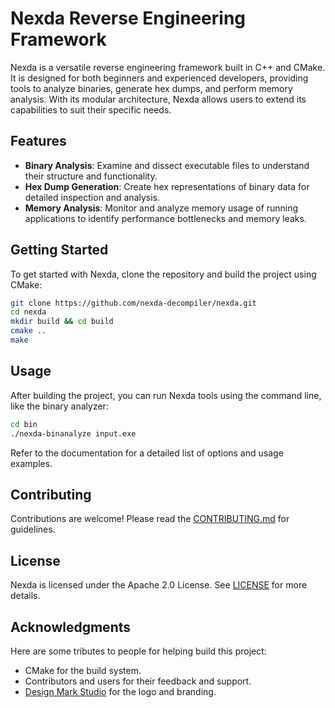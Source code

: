 # Nexda Reverse Engineering Framework

Nexda is a versatile reverse engineering framework built in C++ and CMake. It is designed for both beginners and experienced developers, providing tools to analyze binaries, generate hex dumps, and perform memory analysis. With its modular architecture, Nexda allows users to extend its capabilities to suit their specific needs.

## Features

- **Binary Analysis**: Examine and dissect executable files to understand their structure and functionality.
- **Hex Dump Generation**: Create hex representations of binary data for detailed inspection and analysis.
- **Memory Analysis**: Monitor and analyze memory usage of running applications to identify performance bottlenecks and memory leaks.

## Getting Started

To get started with Nexda, clone the repository and build the project using CMake:

```bash
git clone https://github.com/nexda-decompiler/nexda.git
cd nexda
mkdir build && cd build
cmake ..
make
```

## Usage

After building the project, you can run Nexda tools using the command line, like the binary analyzer:

```bash
cd bin
./nexda-binanalyze input.exe
```

Refer to the documentation for a detailed list of options and usage examples.

## Contributing

Contributions are welcome! Please read the [CONTRIBUTING.md](CONTRIBUTING.md) for guidelines.

## License

Nexda is licensed under the Apache 2.0 License. See [LICENSE](LICENSE) for more details.

## Acknowledgments

Here are some tributes to people for helping build this project:

- CMake for the build system.
- Contributors and users for their feedback and support.
- [Design Mark Studio](https://bento.me/designmarkstudio) for the logo and branding.
